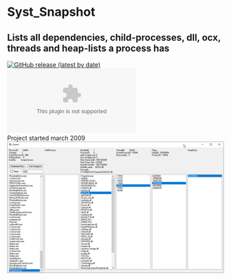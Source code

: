 # Syst_Snapshot
## Lists all dependencies, child-processes, dll, ocx, threads and heap-lists a process has  
[![GitHub release (latest by date)](https://img.shields.io/github/v/release/OlimilO1402/Syst_Shapshot?style=plastic)](https://github.com/OlimilO1402/Syst_Shapshot/releases/latest)
[![Github All Releases](https://img.shields.io/github/downloads/OlimilO1402/Syst_Shapshot/Syst_Shapshot.zip)](https://github.com/OlimilO1402/Syst_Shapshot/Syst_Shapshot.zip)  
Project started march 2009  
![Snapshot Image](Resources/Snapshot.png "Snapshot Image")
